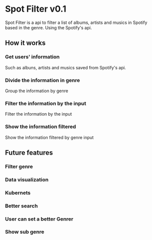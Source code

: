 # Spot Filter v0.1

Spot Filter is a api to filter a list of albums, artists and musics in Spotify based in the genre.
Using the Spotify's api.

## How it works

### Get users' information

Such as albuns, artists and musics saved from Spotify's api.

### Divide the information in genre

Group the information by genre

### Filter the information by the input

Filter the information by the input

### Show the information filtered

Show the information filtered by genre input

## Future features

### Filter genre
### Data visualization 
### Kubernets
### Better search
### User can set a better Genrer
### Show sub genre